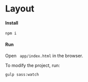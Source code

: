 # Layout

#### Install

```
npm i
```

#### Run

Open ``` app/index.html``` in the browser.

To modify the project, run:

```
gulp sass:watch
```